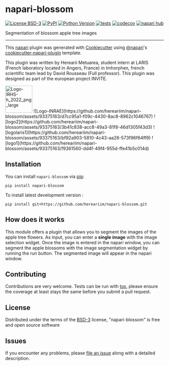 # napari-blossom

[![License BSD-3](https://img.shields.io/pypi/l/napari-blossom.svg?color=green)](https://github.com/hereariim/napari-blossom/raw/main/LICENSE)
[![PyPI](https://img.shields.io/pypi/v/napari-blossom.svg?color=green)](https://pypi.org/project/napari-blossom)
[![Python Version](https://img.shields.io/pypi/pyversions/napari-blossom.svg?color=green)](https://python.org)
[![tests](https://github.com/hereariim/napari-blossom/workflows/tests/badge.svg)](https://github.com/hereariim/napari-blossom/actions)
[![codecov](https://codecov.io/gh/hereariim/napari-blossom/branch/main/graph/badge.svg)](https://codecov.io/gh/hereariim/napari-blossom)
[![napari hub](https://img.shields.io/endpoint?url=https://api.napari-hub.org/shields/napari-blossom)](https://napari-hub.org/plugins/napari-blossom)

Segmentation of blossom apple tree images

----------------------------------

This [napari] plugin was generated with [Cookiecutter] using [@napari]'s [cookiecutter-napari-plugin] template.

<!--
Don't miss the full getting started guide to set up your new package:
https://github.com/napari/cookiecutter-napari-plugin#getting-started

and review the napari docs for plugin developers:
https://napari.org/plugins/index.html
-->

This plugin was written by Herearii Metuarea, student intern at LARIS (French laboratory located in Angers, France) in Imhorphen, french scientific team lead by David Rousseau (Full professor). This plugin was designed as part of the european project INVITE.

<img width="86" alt="Logo-IRHS-h_2022_png_large" src="https://github.com/hereariim/napari-blossom/assets/93375163/750bbd60-ef3e-4148-9cbd-8a32e11252a4">
![Logo-INRAE](https://github.com/hereariim/napari-blossom/assets/93375163/d7cc95a1-f09c-4430-8ac8-8962c1046767)
![logo2](https://github.com/hereariim/napari-blossom/assets/93375163/3b41c838-acc8-49a3-81f8-46d1305f43d3)
![logolaris1](https://github.com/hereariim/napari-blossom/assets/93375163/bf92a903-5810-4c43-aa28-573f96f64ff9)
![logo1](https://github.com/hereariim/napari-blossom/assets/93375163/f9361560-dd4f-49f4-955d-ffe41b5c014d)

## Installation

You can install `napari-blossom` via [pip]:

    pip install napari-blossom



To install latest development version :

    pip install git+https://github.com/hereariim/napari-blossom.git

## How does it works

This module offers a plugin that allows you to segment the images of the apple tree flowers. As input, you can enter a **single image** with the image selection widget. Once the image is entered in the napari window, you can segment the apple blossoms with the image segmentation widget by running the run button. The segmented image will appear in the napari window.

## Contributing

Contributions are very welcome. Tests can be run with [tox], please ensure
the coverage at least stays the same before you submit a pull request.

## License

Distributed under the terms of the [BSD-3] license,
"napari-blossom" is free and open source software

## Issues

If you encounter any problems, please [file an issue] along with a detailed description.

[napari]: https://github.com/napari/napari
[Cookiecutter]: https://github.com/audreyr/cookiecutter
[@napari]: https://github.com/napari
[MIT]: http://opensource.org/licenses/MIT
[BSD-3]: http://opensource.org/licenses/BSD-3-Clause
[GNU GPL v3.0]: http://www.gnu.org/licenses/gpl-3.0.txt
[GNU LGPL v3.0]: http://www.gnu.org/licenses/lgpl-3.0.txt
[Apache Software License 2.0]: http://www.apache.org/licenses/LICENSE-2.0
[Mozilla Public License 2.0]: https://www.mozilla.org/media/MPL/2.0/index.txt
[cookiecutter-napari-plugin]: https://github.com/napari/cookiecutter-napari-plugin

[file an issue]: https://github.com/hereariim/napari-blossom/issues

[napari]: https://github.com/napari/napari
[tox]: https://tox.readthedocs.io/en/latest/
[pip]: https://pypi.org/project/pip/
[PyPI]: https://pypi.org/
